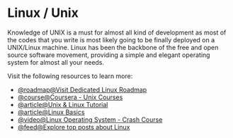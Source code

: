 # Linux / Unix

Knowledge of UNIX is a must for almost all kind of development as most of the codes that you write is most likely going to be finally deployed on a UNIX/Linux machine. Linux has been the backbone of the free and open source software movement, providing a simple and elegant operating system for almost all your needs.

Visit the following resources to learn more:

- [@roadmap@Visit Dedicated Linux Roadmap](https://roadmap.sh/linux)
- [@course@Coursera - Unix Courses](https://www.coursera.org/courses?query=unix)
- [@article@Unix & Linux Tutorial](https://www.tutorialspoint.com/unix/index.htm)
- [@article@Linux Basics ](https://dev.to/rudrakshi99/linux-basics-2onj)
- [@video@Linux Operating System - Crash Course](https://www.youtube.com/watch?v=ROjZy1WbCIA)
- [@feed@Explore top posts about Linux](https://app.daily.dev/tags/linux?ref=roadmapsh)